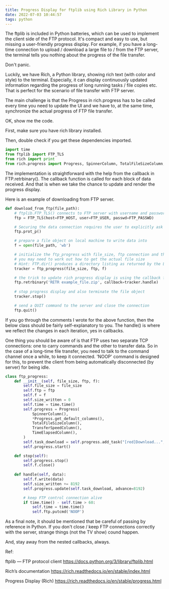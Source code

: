 ```yaml
---
title: Progress Display for ftplib using Rich Library in Python
date: 2022-07-03 10:44:57
tags: python
---
```


The ftplib is included in Python batteries, which can be used to implement the client side of the FTP protocol. It's compact and easy to use, but missing a user-friendly progress display. For example, if you have a long-time connection to upload / download a large file to / from the FTP server, the terminal tells you nothing about the progress of the file transfer.

Don't panic.

Luckily, we have Rich, a Python library, showing rich text (with color and style) to the terminal. Especially, it can display continuously updated information regarding the progress of long running tasks / file copies etc. That is perfect for the scenario of file transfer with FTP server.

The main challenge is that the Progress in rich.progress has to be called every time you need to update the UI and we have to, at the same time, synchronize the actual progress of FTP file transfer.

OK, show me the code.

First, make sure you have rich library installed. 

Then, double check if you get these dependencies imported.

```python
import time
from ftplib import FTP_TLS
from rich import print
from rich.progress import Progress, SpinnerColumn, TotalFileSizeColumn, TransferSpeedColumn, TimeElapsedColumn
```

The implementation is straightforward with the help from the callback in FTP.retrbinary(). The callback function is called for each block of data received. And that is when we take the chance to update and render the progress display.

Here is an example of downloading from FTP server.

```python
def download_from_ftp(file_path):
    # ftplib.FTP_TLS() connects to FTP server with username and password
    ftp = FTP_TLS(host=FTP_HOST, user=FTP_USER, passwd=FTP_PASSWD)

    # Securing the data connection requires the user to explicitly ask for it by calling the prot_p()
    ftp.prot_p()

    # prepare a file object on local machine to write data into
    f = open(file_path, 'wb')

    # initialize the ftp_progress with file_size, ftp connection and the file object
    # you may need to work out how to get the actual file size
    # Hint: FTP.dir() produces a directory listing as returned by the LIST command
    tracker = ftp_progress(file_size, ftp, f)

    # the trick to update rich progress display is using the callback function in retrbinary()
    ftp.retrbinary('RETR example_file.zip', callback=tracker.handle)
    
    # stop progress display and also terminate the file object
    tracker.stop()

    # send a QUIT command to the server and close the connection
    ftp.quit()
```

If you go through the comments I wrote for the above function, then the below class should be fairly self-explanatory to you. The handle() is where we reflect the changes in each iteration, yes in callbacks.

One thing you should be aware of is that FTP uses two separate TCP connections: one to carry commands and the other to transfer data. So in the case of a long-time file transfer, you need to talk to the command channel once a while, to keep it connected. 'NOOP' command is designed for this, to prevent the client from being automatically disconnected (by server) for being idle.

```python
class ftp_progress:
    def __init__(self, file_size, ftp, f):
        self.file_size = file_size
        self.ftp = ftp
        self.f = f
        self.size_written = 0
        self.time = time.time()
        self.progress = Progress(
            SpinnerColumn(),
            *Progress.get_default_columns(),
            TotalFileSizeColumn(),
            TransferSpeedColumn(),
            TimeElapsedColumn(),
        )
        self.task_download = self.progress.add_task("[red]Download...", total=self.file_size)
        self.progress.start()

    def stop(self):
        self.progress.stop()
        self.f.close()
        
    def handle(self, data):
        self.f.write(data)
        self.size_written += 8192
        self.progress.update(self.task_download, advance=8192)

        # keep FTP control connection alive
        if time.time() - self.time > 60:
            self.time = time.time()
            self.ftp.putcmd('NOOP')
```

As a final note, it should be mentioned that be careful of passing by reference in Python. If you don't close / keep FTP connections correctly with the server, strange things (not the TV show) cound happen.

And, stay away from the nested callbacks, always.

Ref:

ftplib — FTP protocol client
https://docs.python.org/3/library/ftplib.html

Rich’s documentation
https://rich.readthedocs.io/en/stable/index.html

Progress Display (Rich)
https://rich.readthedocs.io/en/stable/progress.html
